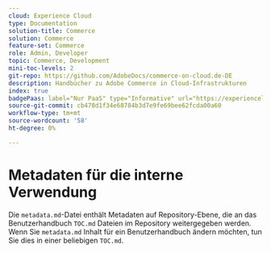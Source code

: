 ```yaml
---
cloud: Experience Cloud
type: Documentation
solution-title: Commerce
solution: Commerce
feature-set: Commerce
role: Admin, Developer
topic: Commerce, Development
mini-toc-levels: 2
git-repo: https://github.com/AdobeDocs/commerce-on-cloud.de-DE
description: Handbücher zu Adobe Commerce in Cloud-Infrastrukturen
index: true
badgePaas: label="Nur PaaS" type="Informative" url="https://experienceleague.adobe.com/en/docs/commerce/user-guides/product-solutions" tooltip="Gilt nur für Adobe Commerce in Cloud-Projekten (von Adobe verwaltete PaaS-Infrastruktur) und lokale Projekte."
source-git-commit: cb478d1f34e68784b3d7e9fe69bee62fcda00a60
workflow-type: tm+mt
source-wordcount: '58'
ht-degree: 0%

---
```



# Metadaten für die interne Verwendung

Die `metadata.md`-Datei enthält Metadaten auf Repository-Ebene, die an das Benutzerhandbuch `TOC.md` Dateien im Repository weitergegeben werden. Wenn Sie `metadata.md` Inhalt für ein Benutzerhandbuch ändern möchten, tun Sie dies in einer beliebigen `TOC.md`.
